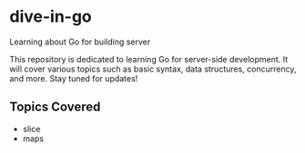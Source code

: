 # dive-in-go

Learning about Go for building server

This repository is dedicated to learning Go for server-side development. It will cover various topics such as basic syntax, data structures, concurrency, and more. Stay tuned for updates!

## Topics Covered

- slice
- maps
